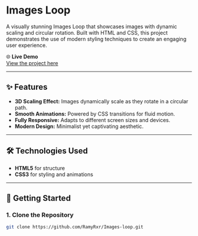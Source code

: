 # Images Loop

A visually stunning Images Loop that showcases images with dynamic scaling and circular rotation. Built with HTML and CSS, this project demonstrates the use of modern styling techniques to create an engaging user experience.

🌐 **Live Demo**  
[View the project here](images-loop.vercel.app)

---

## ✨ Features
- **3D Scaling Effect:** Images dynamically scale as they rotate in a circular path.
- **Smooth Animations:** Powered by CSS transitions for fluid motion.
- **Fully Responsive:** Adapts to different screen sizes and devices.
- **Modern Design:** Minimalist yet captivating aesthetic.

---

## 🛠️ Technologies Used
- **HTML5** for structure
- **CSS3** for styling and animations

---

## 🚀 Getting Started

### 1. Clone the Repository
```bash
git clone https://github.com/RamyRxr/Images-loop.git

